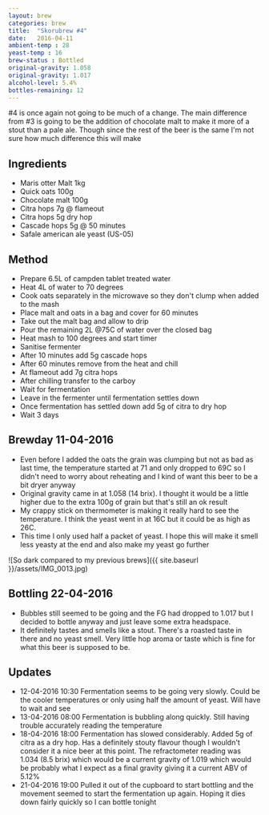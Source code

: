 ```yaml
---
layout: brew
categories: brew
title:  "Skorubrew #4"
date:   2016-04-11
ambient-temp : 28
yeast-temp : 16
brew-status : Bottled
original-gravity: 1.058
original-gravity: 1.017
alcohol-level: 5.4%
bottles-remaining: 12
---
```


#4 is once again not going to be much of a change. The main difference from #3 is going to be the addition of chocolate malt to make it more of a stout than a pale ale. Though since the rest of the beer is the same I'm not sure how much difference this will make

Ingredients
-----

* Maris otter Malt 1kg
* Quick oats 100g
* Chocolate malt 100g
* Citra hops 7g @ flameout
* Citra hops 5g dry hop
* Cascade hops 5g @ 50 minutes
* Safale american ale yeast (US-05)

Method
-------

* Prepare 6.5L of campden tablet treated water
* Heat 4L of water to 70 degrees
* Cook oats separately in the microwave so they don't clump when added to the mash
* Place malt and oats in a bag and cover for 60 minutes
* Take out the malt bag and allow to drip
* Pour the remaining 2L @75C of water over the closed bag
* Heat mash to 100 degrees and start timer
* Sanitise fermenter
* After 10 minutes add 5g cascade hops
* After 60 minutes remove from the heat and chill
* At flameout add 7g citra hops
* After chilling transfer to the carboy
* Wait for fermentation
* Leave in the fermenter until fermentation settles down
* Once fermentation has settled down add 5g of citra to dry hop
* Wait 3 days

Brewday 11-04-2016
--------

* Even before I added the oats the grain was clumping but not as bad as last time, the temperature started at 71 and only dropped to 69C so I didn't need to worry about reheating and I kind of want this beer to be a bit dryer anyway
* Original gravity came in at 1.058 (14 brix). I thought it would be a little higher due to the extra 100g of grain but that's still an ok result
* My crappy stick on thermometer is making it really hard to see the temperature. I think the yeast went in at 16C but it could be as high as 26C.
* This time I only used half a packet of yeast. I hope this will make it smell less yeasty at the end and also make my yeast go further

![So dark compared to my previous brews]({{ site.baseurl }}/assets/IMG_0013.jpg)

Bottling 22-04-2016
------------------

* Bubbles still seemed to be going and the FG had dropped to 1.017 but I decided to bottle anyway and just leave some extra headspace.
* It definitely tastes and smells like a stout. There's a roasted taste in there and no yeast smell. Very little hop aroma or taste which is fine for what this beer is supposed to be.


Updates
-------

* 12-04-2016 10:30 Fermentation seems to be going very slowly. Could be the cooler temperatures or only using half the amount of yeast. Will have to wait and see
* 13-04-2016 08:00 Fermentation is bubbling along quickly. Still having trouble accurately reading the temperature
* 18-04-2016 18:00 Fermentation has slowed considerably. Added 5g of citra as a dry hop. Has a definitely stouty flavour though I wouldn't consider it a nice beer at this point. The refractometer reading was 1.034 (8.5 brix) which would be a current gravity of 1.019 which would be probably what I expect as a final gravity giving it a current ABV of 5.12%
* 21-04-2016 19:00 Pulled it out of the cupboard to start bottling and the movement seemed to start the fermentation up again. Hoping it dies down fairly quickly so I can bottle tonight
